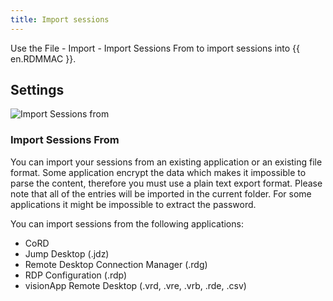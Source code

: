 ```yaml
---
title: Import sessions
---
```

Use the File - Import - Import Sessions From to import sessions into {{ en.RDMMAC }}.  

## Settings 

![Import Sessions from](https://webdevolutions.azureedge.net/docs/en/rdm/mac/clip10314.png) 

### Import Sessions From 

You can import your sessions from an existing application or an existing file format. Some application encrypt the data which makes it impossible to parse the content, therefore you must use a plain text export format. Please note that all of the entries will be imported in the current folder. For some applications it might be impossible to extract the password.  

You can import sessions from the following applications:  

* CoRD 
* Jump Desktop (.jdz) 
* Remote Desktop Connection Manager (.rdg) 
* RDP Configuration (.rdp) 
* visionApp Remote Desktop (.vrd, .vre, .vrb, .rde, .csv) 

